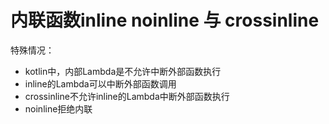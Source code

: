 # 内联函数inline noinline 与 crossinline

特殊情况：

* kotlin中，内部Lambda是不允许中断外部函数执行
* inline的Lambda可以中断外部函数调用
* crossinline不允许inline的Lambda中断外部函数执行
* noinline拒绝内联

